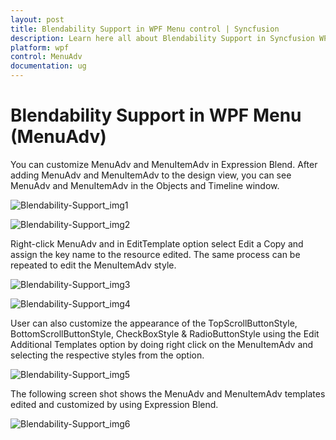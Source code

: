 ```yaml
---
layout: post
title: Blendability Support in WPF Menu control | Syncfusion
description: Learn here all about Blendability Support in Syncfusion WPF Menu (MenuAdv) control, its elements and more details.
platform: wpf
control: MenuAdv
documentation: ug
---
```


# Blendability Support in WPF Menu (MenuAdv)

You can customize MenuAdv and MenuItemAdv in Expression Blend. After adding MenuAdv and MenuItemAdv to the design view, you can see MenuAdv and MenuItemAdv in the Objects and Timeline window.

![Blendability-Support_img1](Blendability-Support_images/Blendability-Support_img1.png)



![Blendability-Support_img2](Blendability-Support_images/Blendability-Support_img2.png)



Right-click MenuAdv and in EditTemplate option select Edit a Copy and assign the key name to the resource edited. The same process can be repeated to edit the MenuItemAdv style.

![Blendability-Support_img3](Blendability-Support_images/Blendability-Support_img3.png)



![Blendability-Support_img4](Blendability-Support_images/Blendability-Support_img4.png)



User can also customize the appearance of the TopScrollButtonStyle, BottomScrollButtonStyle, CheckBoxStyle & RadioButtonStyle using the Edit Additional Templates option by doing right click on the MenuItemAdv and selecting the respective styles from the option.

![Blendability-Support_img5](Blendability-Support_images/Blendability-Support_img5.png)



The following screen shot shows the MenuAdv and MenuItemAdv templates edited and customized by using Expression Blend.

![Blendability-Support_img6](Blendability-Support_images/Blendability-Support_img6.png)



